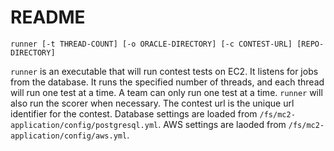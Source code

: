 README
======

    runner [-t THREAD-COUNT] [-o ORACLE-DIRECTORY] [-c CONTEST-URL] [REPO-DIRECTORY]

`runner` is an executable that will run contest tests on EC2. 
It listens for jobs from the database. 
It runs the specified number of threads, and each thread will run one test at a time. 
A team can only run one test at a time. 
`runner` will also run the scorer when necessary. 
The contest url is the unique url identifier for the contest. 
Database settings are loaded from `/fs/mc2-application/config/postgresql.yml`. 
AWS settings are laoded from `/fs/mc2-application/config/aws.yml`.
